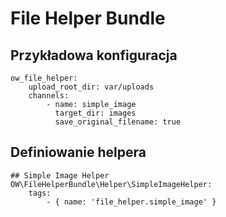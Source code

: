 File Helper Bundle
========================

Przykładowa konfiguracja
--------------

```
ow_file_helper:
    upload_root_dir: var/uploads
    channels:
        - name: simple_image
          target_dir: images
          save_original_filename: true
```

Definiowanie helpera
--------------

```
## Simple Image Helper
OW\FileHelperBundle\Helper\SimpleImageHelper:
    tags:
        - { name: 'file_helper.simple_image' }
```
